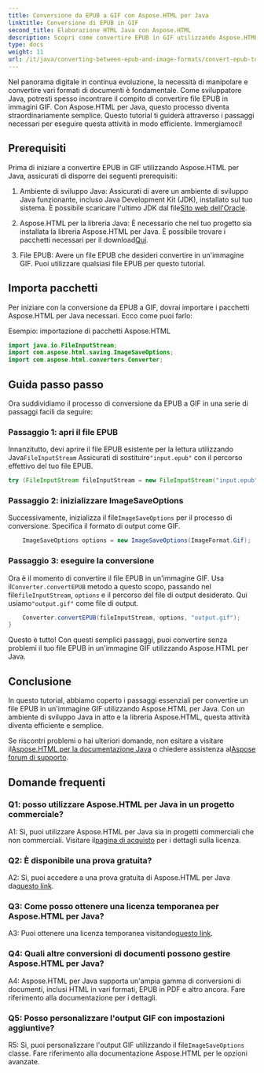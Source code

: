 ```yaml
---
title: Conversione da EPUB a GIF con Aspose.HTML per Java
linktitle: Conversione di EPUB in GIF
second_title: Elaborazione HTML Java con Aspose.HTML
description: Scopri come convertire EPUB in GIF utilizzando Aspose.HTML per Java. Semplice, efficiente e affidabile.
type: docs
weight: 11
url: /it/java/converting-between-epub-and-image-formats/convert-epub-to-gif/
---
```

Nel panorama digitale in continua evoluzione, la necessità di manipolare e convertire vari formati di documenti è fondamentale. Come sviluppatore Java, potresti spesso incontrare il compito di convertire file EPUB in immagini GIF. Con Aspose.HTML per Java, questo processo diventa straordinariamente semplice. Questo tutorial ti guiderà attraverso i passaggi necessari per eseguire questa attività in modo efficiente. Immergiamoci!

## Prerequisiti

Prima di iniziare a convertire EPUB in GIF utilizzando Aspose.HTML per Java, assicurati di disporre dei seguenti prerequisiti:

1. Ambiente di sviluppo Java:
    Assicurati di avere un ambiente di sviluppo Java funzionante, incluso Java Development Kit (JDK), installato sul tuo sistema. È possibile scaricare l'ultimo JDK dal file[Sito web dell'Oracle](https://www.oracle.com/java/technologies/javase-downloads.html).

2. Aspose.HTML per la libreria Java:
    È necessario che nel tuo progetto sia installata la libreria Aspose.HTML per Java. È possibile trovare i pacchetti necessari per il download[Qui](https://releases.aspose.com/html/java/).

3. File EPUB:
   Avere un file EPUB che desideri convertire in un'immagine GIF. Puoi utilizzare qualsiasi file EPUB per questo tutorial.

## Importa pacchetti

Per iniziare con la conversione da EPUB a GIF, dovrai importare i pacchetti Aspose.HTML per Java necessari. Ecco come puoi farlo:

Esempio: importazione di pacchetti Aspose.HTML
```java
import java.io.FileInputStream;
import com.aspose.html.saving.ImageSaveOptions;
import com.aspose.html.converters.Converter;
```

## Guida passo passo

Ora suddividiamo il processo di conversione da EPUB a GIF in una serie di passaggi facili da seguire:

### Passaggio 1: apri il file EPUB

 Innanzitutto, devi aprire il file EPUB esistente per la lettura utilizzando Java`FileInputStream` Assicurati di sostituire`"input.epub"` con il percorso effettivo del tuo file EPUB.

```java
try (FileInputStream fileInputStream = new FileInputStream("input.epub")) {
```

### Passaggio 2: inizializzare ImageSaveOptions

 Successivamente, inizializza il file`ImageSaveOptions` per il processo di conversione. Specifica il formato di output come GIF.

```java
    ImageSaveOptions options = new ImageSaveOptions(ImageFormat.Gif);
```

### Passaggio 3: eseguire la conversione

 Ora è il momento di convertire il file EPUB in un'immagine GIF. Usa il`Converter.convertEPUB` metodo a questo scopo, passando nel file`fileInputStream`, `options` e il percorso del file di output desiderato. Qui usiamo`"output.gif"` come file di output.

```java
    Converter.convertEPUB(fileInputStream, options, "output.gif");
}
```

Questo è tutto! Con questi semplici passaggi, puoi convertire senza problemi il tuo file EPUB in un'immagine GIF utilizzando Aspose.HTML per Java.

## Conclusione

In questo tutorial, abbiamo coperto i passaggi essenziali per convertire un file EPUB in un'immagine GIF utilizzando Aspose.HTML per Java. Con un ambiente di sviluppo Java in atto e la libreria Aspose.HTML, questa attività diventa efficiente e semplice.

 Se riscontri problemi o hai ulteriori domande, non esitare a visitare il[Aspose.HTML per la documentazione Java](https://reference.aspose.com/html/java/) o chiedere assistenza al[Aspose forum di supporto](https://forum.aspose.com/).

## Domande frequenti

### Q1: posso utilizzare Aspose.HTML per Java in un progetto commerciale?

A1: Sì, puoi utilizzare Aspose.HTML per Java sia in progetti commerciali che non commerciali. Visitare il[pagina di acquisto](https://purchase.aspose.com/buy) per i dettagli sulla licenza.

### Q2: È disponibile una prova gratuita?

 A2: Sì, puoi accedere a una prova gratuita di Aspose.HTML per Java da[questo link](https://releases.aspose.com/).

### Q3: Come posso ottenere una licenza temporanea per Aspose.HTML per Java?

 A3: Puoi ottenere una licenza temporanea visitando[questo link](https://purchase.aspose.com/temporary-license/).

### Q4: Quali altre conversioni di documenti possono gestire Aspose.HTML per Java?

A4: Aspose.HTML per Java supporta un'ampia gamma di conversioni di documenti, inclusi HTML in vari formati, EPUB in PDF e altro ancora. Fare riferimento alla documentazione per i dettagli.

### Q5: Posso personalizzare l'output GIF con impostazioni aggiuntive?

 R5: Sì, puoi personalizzare l'output GIF utilizzando il file`ImageSaveOptions` classe. Fare riferimento alla documentazione Aspose.HTML per le opzioni avanzate.